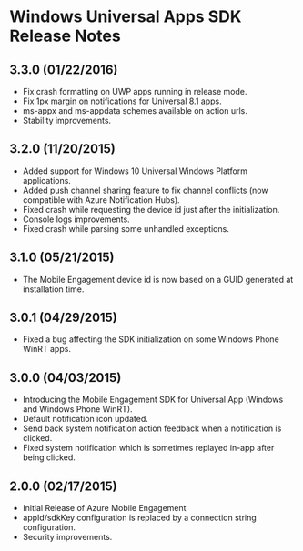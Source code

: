 <properties 
    pageTitle="Windows Universal Apps SDK Release Notes" 
    description="Azure Mobile Engagement - Windows Universal Apps SDK Release Notes"
    services="mobile-engagement" 
    documentationCenter="mobile" 
    authors="piyushjo" 
    manager="dwrede" 
    editor="" />

<tags 
    ms.service="mobile-engagement" 
    ms.workload="mobile" 
    ms.tgt_pltfrm="mobile-windows-store" 
    ms.devlang="dotnet" 
    ms.topic="article" 
    ms.date="08/10/2015" 
    ms.author="piyushjo" />

# Windows Universal Apps SDK Release Notes
## 3.3.0 (01/22/2016)
* Fix crash formatting on UWP apps running in release mode.
* Fix 1px margin on notifications for Universal 8.1 apps.
* ms-appx and ms-appdata schemes available on action urls.
* Stability improvements.

## 3.2.0 (11/20/2015)
* Added support for Windows 10 Universal Windows Platform applications.
* Added push channel sharing feature to fix channel conflicts (now compatible with Azure Notification Hubs).
* Fixed crash while requesting the device id just after the initialization.
* Console logs improvements.
* Fixed crash while parsing some unhandled exceptions.

## 3.1.0 (05/21/2015)
* The Mobile Engagement device id is now based on a GUID generated at installation time.

## 3.0.1 (04/29/2015)
* Fixed a bug affecting the SDK initialization on some Windows Phone WinRT apps.

## 3.0.0 (04/03/2015)
* Introducing the Mobile Engagement SDK for Universal App (Windows and Windows Phone WinRT).
* Default notification icon updated.
* Send back system notification action feedback when a notification is clicked.
* Fixed system notification which is sometimes replayed in-app after being clicked.

## 2.0.0 (02/17/2015)
* Initial Release of Azure Mobile Engagement
* appId/sdkKey configuration is replaced by a connection string configuration.
* Security improvements.

